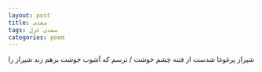 ```yaml
---
layout: post
title: سعدی
tags: سعدی غزل
categories: poem
---
```


شیراز پرغوغا شدست از فتنه چشم خوشت / ترسم که آشوب خوشت برهم زند شیراز را
